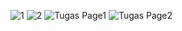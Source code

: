 ![1](https://user-images.githubusercontent.com/54885057/71759659-d3419a80-2ee2-11ea-82cf-9586c469b078.png)
![2](https://user-images.githubusercontent.com/54885057/71759660-d3da3100-2ee2-11ea-8e1e-dd41f6a37c68.png)
![Tugas Page1](https://user-images.githubusercontent.com/54885057/71759661-d3da3100-2ee2-11ea-9b2a-d136eb3044af.png)
![Tugas Page2](https://user-images.githubusercontent.com/54885057/71759662-d3da3100-2ee2-11ea-9ae3-ffeb1955f869.png)
